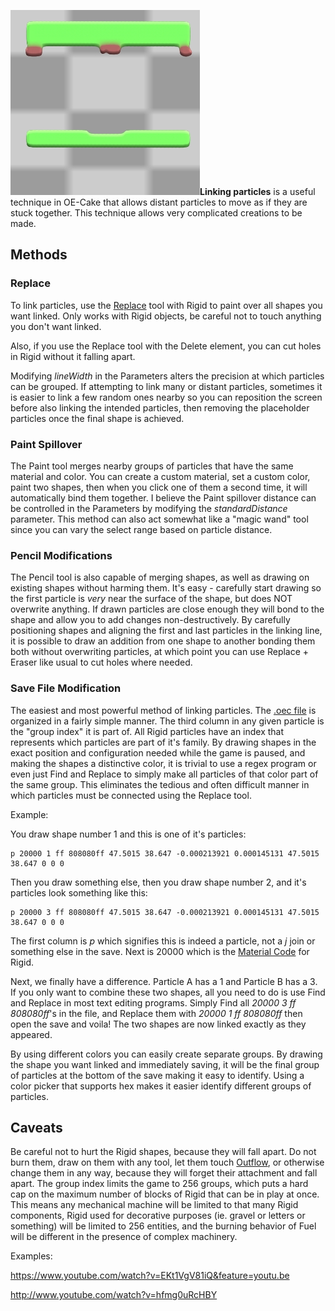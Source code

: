 ![Rigid that's been linked.](/images/Link1.jpg "fig:Rigid that's been linked.")**Linking particles** is a useful technique in OE-Cake that allows distant particles to move as if they are stuck together. This technique allows very complicated creations to be made.

## Methods

### Replace

To link particles, use the [Replace](/Replace.md "Replace") tool with Rigid to paint over all shapes you want linked. Only works with Rigid objects, be careful not to touch anything you don't want linked.

Also, if you use the Replace tool with the Delete element, you can cut holes in Rigid without it falling apart.

Modifying *lineWidth* in the Parameters alters the precision at which particles can be grouped. If attempting to link many or distant particles, sometimes it is easier to link a few random ones nearby so you can reposition the screen before also linking the intended particles, then removing the placeholder particles once the final shape is achieved.

### Paint Spillover

The Paint tool merges nearby groups of particles that have the same material and color. You can create a custom material, set a custom color, paint two shapes, then when you click one of them a second time, it will automatically bind them together. I believe the Paint spillover distance can be controlled in the Parameters by modifying the *standardDistance* parameter. This method can also act somewhat like a "magic wand" tool since you can vary the select range based on particle distance.

### Pencil Modifications

The Pencil tool is also capable of merging shapes, as well as drawing on existing shapes without harming them. It's easy - carefully start drawing so the first particle is *very* near the surface of the shape, but does NOT overwrite anything. If drawn particles are close enough they will bond to the shape and allow you to add changes non-destructively. By carefully positioning shapes and aligning the first and last particles in the linking line, it is possible to draw an addition from one shape to another bonding them both without overwriting particles, at which point you can use Replace + Eraser like usual to cut holes where needed.

### Save File Modification

The easiest and most powerful method of linking particles. The [.oec file](/.oec%20File.md ".oec File") is organized in a fairly simple manner. The third column in any given particle is the "group index" it is part of. All Rigid particles have an index that represents which particles are part of it's family. By drawing shapes in the exact position and configuration needed while the game is paused, and making the shapes a distinctive color, it is trivial to use a regex program or even just Find and Replace to simply make all particles of that color part of the same group. This eliminates the tedious and often difficult manner in which particles must be connected using the Replace tool.

Example:

You draw shape number 1 and this is one of it's particles:

    p 20000 1 ff 808080ff 47.5015 38.647 -0.000213921 0.000145131 47.5015 38.647 0 0 0 

Then you draw something else, then you draw shape number 2, and it's particles look something like this:

    p 20000 3 ff 808080ff 47.5015 38.647 -0.000213921 0.000145131 47.5015 38.647 0 0 0 

The first column is *p* which signifies this is indeed a particle, not a *j* join or something else in the save. Next is 20000 which is the [Material Code](/Material%20Theory.md "Material Theory") for Rigid.

Next, we finally have a difference. Particle A has a 1 and Particle B has a 3. If you only want to combine these two shapes, all you need to do is use Find and Replace in most text editing programs. Simply Find all *20000 3 ff 808080ff*'s in the file, and Replace them with *20000 1 ff 808080ff* then open the save and voila! The two shapes are now linked exactly as they appeared.

By using different colors you can easily create separate groups. By drawing the shape you want linked and immediately saving, it will be the final group of particles at the bottom of the save making it easy to identify. Using a color picker that supports hex makes it easier identify different groups of particles.

## Caveats

Be careful not to hurt the Rigid shapes, because they will fall apart. Do not burn them, draw on them with any tool, let them touch [Outflow](/Outflow.md "Outflow"), or otherwise change them in any way, because they will forget their attachment and fall apart. The group index limits the game to 256 groups, which puts a hard cap on the maximum number of blocks of Rigid that can be in play at once. This means any mechanical machine will be limited to that many Rigid components, Rigid used for decorative purposes (ie. gravel or letters or something) will be limited to 256 entities, and the burning behavior of Fuel will be different in the presence of complex machinery.

Examples:

<https://www.youtube.com/watch?v=EKt1VgV81iQ&feature=youtu.be>

<http://www.youtube.com/watch?v=hfmg0uRcHBY>
